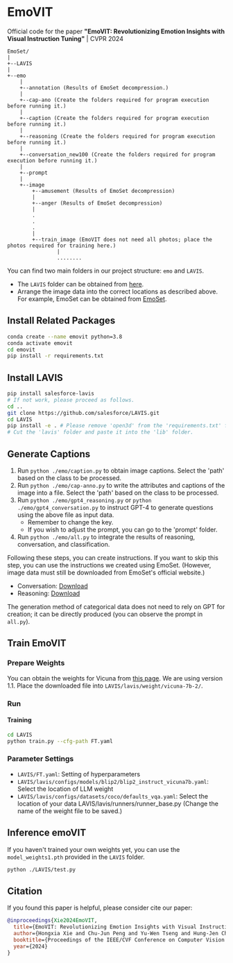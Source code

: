 # EmoVIT
Official code for the paper **"EmoVIT: Revolutionizing Emotion Insights with Visual Instruction Tuning"** | CVPR 2024

```
EmoSet/
|
+--LAVIS
|
+--emo
    |
    +--annotation (Results of EmoSet decompression.)
    |
    +--cap-ano (Create the folders required for program execution before running it.)
    |
    +--caption (Create the folders required for program execution before running it.)
    |
    +--reasoning (Create the folders required for program execution before running it.)
    |
    +--conversation_new100 (Create the folders required for program execution before running it.)
    |
    +--prompt
    |
    +--image
        +--amusement (Results of EmoSet decompression)
        |
        +--anger (Results of EmoSet decompression)
        |
        .
        .
        .
        |
        +--train_image (EmoVIT does not need all photos; place the photos required for training here.)
                |
                ........
```

You can find two main folders in our project structure: `emo` and `LAVIS`.

- The `LAVIS` folder can be obtained from [here](https://drive.google.com/file/d/1YLgOVlJNIdyOOlppX0uPMXGxVT37YqbF/view?usp=drive_link).
- Arrange the image data into the correct locations as described above. For example, EmoSet can be obtained from [EmoSet](https://vcc.tech/EmoSet).

## Install Related Packages

```bash
conda create --name emovit python=3.8
conda activate emovit
cd emovit
pip install -r requirements.txt
```

## Install LAVIS

```bash
pip install salesforce-lavis
# If not work, please proceed as follows.
cd ..
git clone https://github.com/salesforce/LAVIS.git
cd LAVIS
pip install -e . # Please remove 'open3d' from the 'requirements.txt' file to avoid version conflicts.
# Cut the 'lavis' folder and paste it into the 'lib' folder.
```

## Generate Captions

1. Run `python ./emo/caption.py` to obtain image captions. Select the 'path' based on the class to be processed.
2. Run `python ./emo/cap-anno.py` to write the attributes and captions of the image into a file. Select the 'path' based on the class to be processed.
3. Run `python ./emo/gpt4_reasoning.py` or `python ./emo/gpt4_conversation.py` to instruct GPT-4 to generate questions using the above file as input data.
    - Remember to change the key.
    - If you wish to adjust the prompt, you can go to the 'prompt' folder.
4. Run `python ./emo/all.py` to integrate the results of reasoning, conversation, and classification.

Following these steps, you can create instructions. If you want to skip this step, you can use the instructions we created using EmoSet. (However, image data must still be downloaded from EmoSet's official website.)

- Conversation: [Download](https://drive.google.com/file/d/1E8UEH09y0CiAT4Hg7rm975AR3JCjEHeM/view?usp=drive_link)
- Reasoning: [Download](https://drive.google.com/file/d/1MTNHFzasCb0F921P0itaH-x8vN2OvxEu/view?usp=drive_link)

The generation method of categorical data does not need to rely on GPT for creation; it can be directly produced (you can observe the prompt in `all.py`).

## Train EmoVIT

### Prepare Weights

You can obtain the weights for Vicuna from [this page](https://github.com/lm-sys/FastChat/blob/main/docs/vicuna_weights_version.md). We are using version 1.1. Place the downloaded file into `LAVIS/lavis/weight/vicuna-7b-2/`.

### Run

#### Training

```bash
cd LAVIS
python train.py --cfg-path FT.yaml
```

### Parameter Settings

- `LAVIS/FT.yaml`: Setting of hyperparameters
- `LAVIS/lavis/configs/models/blip2/blip2_instruct_vicuna7b.yaml`: Select the location of LLM weight
- `LAVIS/lavis/configs/datasets/coco/defaults_vqa.yaml`: Select the location of your data
  LAVIS/lavis/runners/runner_base.py (Change the name of the weight file to be saved.)

## Inference emoVIT
If you haven't trained your own weights yet, you can use the `model_weights1.pth` provided in the `LAVIS` folder.  
```bash
python ./LAVIS/test.py  
```

## Citation

If you found this paper is helpful, please consider cite our paper:

```bibtex
@inproceedings{Xie2024EmoVIT,
  title={EmoVIT: Revolutionizing Emotion Insights with Visual Instruction Tuning},
  author={Hongxia Xie and Chu-Jun Peng and Yu-Wen Tseng and Hung-Jen Chen and Chan-Feng Hsu and Hong-Han Shuai and Wen-Huang Cheng},
  booktitle={Proceedings of the IEEE/CVF Conference on Computer Vision and Pattern Recognition (CVPR)},
  year={2024}
}
```
